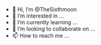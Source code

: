 - 👋 Hi, I’m @TheSixthmoon
- 👀 I’m interested in ...
- 🌱 I’m currently learning ...
- 💞️ I’m looking to collaborate on ...
- 📫 How to reach me ...

<!---
TheSixthmoon/TheSixthmoon is a ✨ special ✨ repository because its `README.md` (this file) appears on your GitHub profile.
You can click the Preview link to take a look at your changes.
--->
